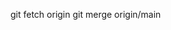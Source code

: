 <!-- to bring code from main branch into individual branch -->

git fetch origin
git merge origin/main